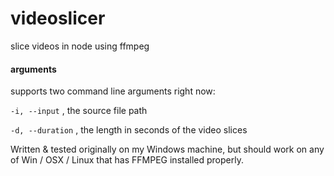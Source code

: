# videoslicer
slice videos in node using ffmpeg

#### arguments
supports two command line arguments right now:

`-i, --input` , the source file path

`-d, --duration` , the length in seconds of the video slices


Written & tested originally on my Windows machine, but should work on any of Win / OSX / Linux that has FFMPEG installed properly.
